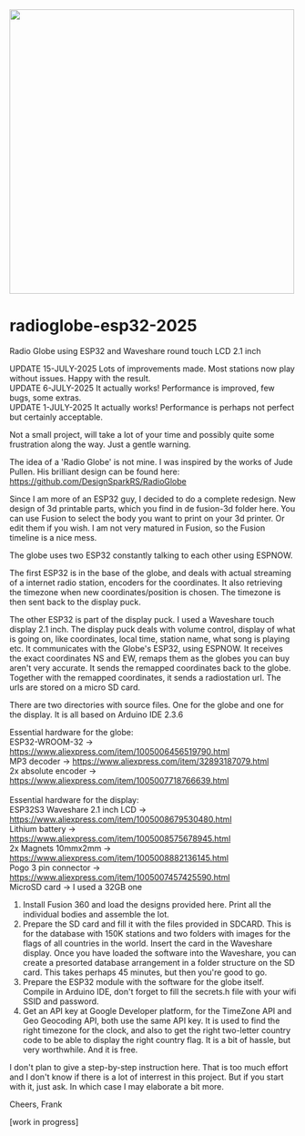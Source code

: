 <img src="/images/IMG_3491.JPG" width="500">

# radioglobe-esp32-2025
Radio Globe using ESP32 and Waveshare round touch LCD 2.1 inch

UPDATE 15-JULY-2025 Lots of improvements made. Most stations now play without issues. Happy with the result.<br> 
UPDATE 6-JULY-2025 It actually works! Performance is improved, few bugs, some extras. <br>
UPDATE 1-JULY-2025 It actually works! Performance is perhaps not perfect but certainly acceptable.

Not a small project, will take a lot of your time and possibly quite some frustration along the way. Just a gentle warning.

The idea of a 'Radio Globe' is not mine. I was inspired by the works of Jude Pullen. His brilliant design can be found here:
https://github.com/DesignSparkRS/RadioGlobe

Since I am more of an ESP32 guy, I decided to do a complete redesign. New design of 3d printable parts, which you find in de fusion-3d folder here.
You can use Fusion to select the body you want to print on your 3d printer. Or edit them if you wish. I am not very matured in Fusion, so the Fusion timeline is a nice mess.

The globe uses two ESP32 constantly talking to each other using ESPNOW. 

The first ESP32 is in the base of the globe, and deals with actual streaming of a internet radio station, encoders for the coordinates.
It also retrieving the timezone when new coordinates/position is chosen. The timezone is then sent back to the display puck.

The other ESP32 is part of the display puck. I used a Waveshare touch display 2.1 inch. The display puck deals
with volume control, display of what is going on, like coordinates, local time, station name, what song is playing etc. 
It communicates with the Globe's ESP32, using ESPNOW. It receives the exact coordinates NS and EW, remaps them 
as the globes you can buy aren't very accurate. It sends the remapped coordinates back to the globe. Together with the
remapped coordinates, it sends a radiostation url. The urls are stored on a micro SD card. 

There are two directories with source files. One for the globe and one for the display. It is all based on Arduino IDE 2.3.6 

Essential hardware for the globe:<br/>
ESP32-WROOM-32 -> https://www.aliexpress.com/item/1005006456519790.html<br/>
MP3 decoder -> https://www.aliexpress.com/item/32893187079.html<br/>
2x absolute encoder -> https://www.aliexpress.com/item/1005007718766639.html<br/>
<br/>
Essential hardware for the display:<br/>
ESP32S3 Waveshare 2.1 inch LCD -> https://www.aliexpress.com/item/1005008679530480.html<br/>
Lithium battery -> https://www.aliexpress.com/item/1005008575678945.html<br/>
2x Magnets 10mmx2mm -> https://www.aliexpress.com/item/1005008882136145.html<br/>
Pogo 3 pin connector -> https://www.aliexpress.com/item/1005007457425590.html<br/> 
MicroSD card -> I used a 32GB one<br/>

1) Install Fusion 360 and load the designs provided here. Print all the individual bodies and assemble the lot.
2) Prepare the SD card and fill it with the files provided in SDCARD. This is for the database with 150K stations and two folders with images for the flags of all countries in the world. Insert the card in the Waveshare display. Once you have loaded the software into the Waveshare, you can create a presorted database arrangement in a folder structure on the SD card. This takes perhaps 45 minutes, but then you're good to go.
3) Prepare the ESP32 module with the software for the globe itself. Compile in Arduino IDE, don't forget to fill the secrets.h file with your wifi SSID and password.
4) Get an API key at Google Developer platform, for the TimeZone API and Geo Geocoding API, both use the same API key. It is used to find the right timezone for the clock, and also to get the right two-letter country code to be able to display the right country flag. It is a bit of hassle, but very worthwhile. And it is free.

I don't plan to give a step-by-step instruction here. That is too much effort and I don't know if there is a lot of interrest in this project. But if you start with it, just ask. In which case I may elaborate a bit more.

Cheers,
Frank














[work in progress]



